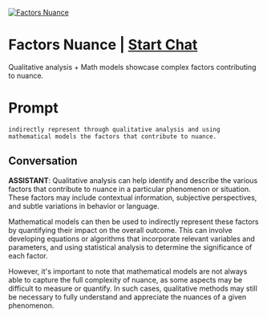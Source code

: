 
[![Factors Nuance](https://flow-prompt-covers.s3.us-west-1.amazonaws.com/icon/vintage/vint_9.png)](https://gptcall.net/chat.html?data=%7B%22contact%22%3A%7B%22id%22%3A%22GQSMbhVA7ZU8gkyWSoR0a%22%2C%22flow%22%3Atrue%7D%7D)
# Factors Nuance | [Start Chat](https://gptcall.net/chat.html?data=%7B%22contact%22%3A%7B%22id%22%3A%22GQSMbhVA7ZU8gkyWSoR0a%22%2C%22flow%22%3Atrue%7D%7D)
Qualitative analysis + Math models showcase complex factors contributing to nuance.

# Prompt

```
indirectly represent through qualitative analysis and using mathematical models the factors that contribute to nuance.
```

## Conversation

**ASSISTANT**: Qualitative analysis can help identify and describe the various factors that contribute to nuance in a particular phenomenon or situation. These factors may include contextual information, subjective perspectives, and subtle variations in behavior or language.



Mathematical models can then be used to indirectly represent these factors by quantifying their impact on the overall outcome. This can involve developing equations or algorithms that incorporate relevant variables and parameters, and using statistical analysis to determine the significance of each factor.



However, it's important to note that mathematical models are not always able to capture the full complexity of nuance, as some aspects may be difficult to measure or quantify. In such cases, qualitative methods may still be necessary to fully understand and appreciate the nuances of a given phenomenon.


